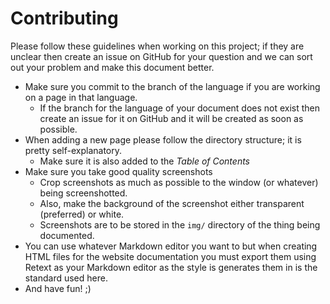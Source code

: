 Contributing
============

Please follow these guidelines when working on this project; if they are unclear then create an issue on GitHub for your question and we can sort out your problem and make this document better.

* Make sure you commit to the branch of the language if you are working on a page in that language.
    * If the branch for the language of your document does not exist then create an issue for it on GitHub and it will be created as soon as possible.
* When adding a new page please follow the directory structure; it is pretty self-explanatory.
    * Make sure it is also added to the _Table of Contents_
* Make sure you take good quality screenshots
    * Crop screenshots as much as possible to the window (or whatever) being screenshotted.
    * Also, make the background of the screenshot either transparent (preferred) or white.
    * Screenshots are to be stored in the `img/` directory of the thing being documented.
* You can use whatever Markdown editor you want to but when creating HTML files for the website documentation you must export them using Retext as your Markdown editor as the style is generates them in is the standard used here.
* And have fun! ;)